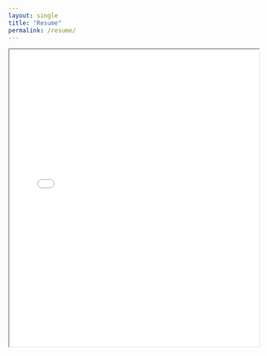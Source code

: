 ```yaml
---
layout: single
title: "Resume"
permalink: /resume/
---
```


<iframe src="files/Rohit_Sonker_Resume.pdf" width="100%" height="600px">
</iframe>